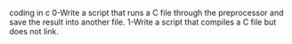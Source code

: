 coding in c
0-Write a script that runs a C file through the preprocessor and save the result into another file.
1-Write a script that compiles a C file but does not link.
